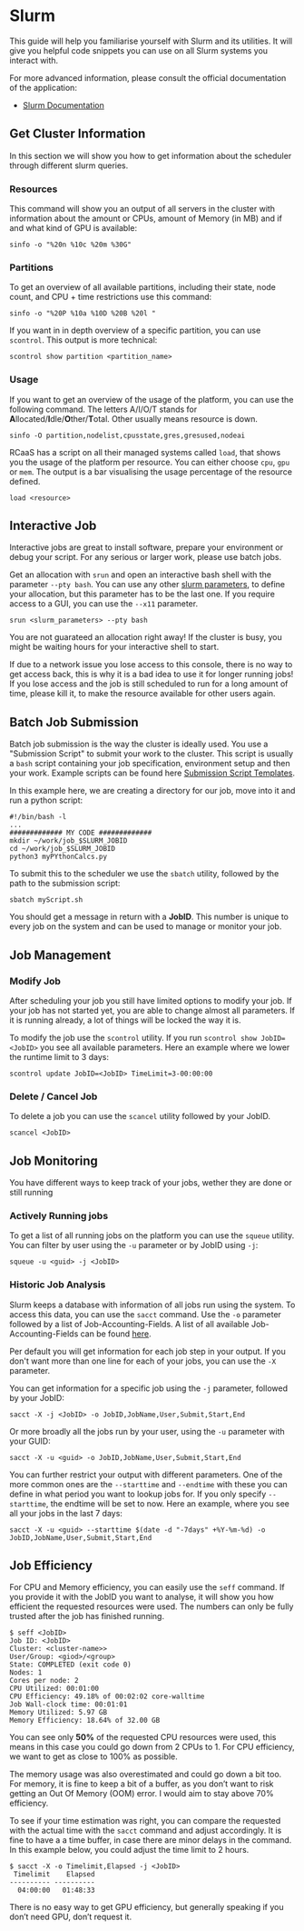 # Slurm
This guide will help you familiarise yourself with Slurm and its utilities. It will give you helpful code snippets you can use on all Slurm systems you interact with.

For more advanced information, please consult the official documentation of the application: 

- [Slurm Documentation](https://slurm.schedmd.com/documentation.html)

## Get Cluster Information
In this section we will show you how to get information about the scheduler through different slurm queries. 

### Resources
This command will show you an output of all servers  in the cluster with information about the amount or CPUs, amount of Memory (in MB) and if and what kind of GPU is available: 

```
sinfo -o "%20n %10c %20m %30G"
```

### Partitions
To get an overview of all available partitions, including their state, node count, and CPU + time restrictions use this command:

```
sinfo -o "%20P %10a %10D %20B %20l "
```

If you want in in depth overview of a specific partition, you can use `scontrol`. This output is more technical:

```
scontrol show partition <partition_name>
```

### Usage
If you want to get an overview of the usage of the platform, you can use the following command. The letters A/I/O/T stands for **A**llocated/**I**dle/**O**ther/**T**otal. Other usually means resource is down.

```
sinfo -O partition,nodelist,cpusstate,gres,gresused,nodeai
```

RCaaS has a script on all their managed systems called `load`, that shows you the usage of the platform per resource. You can either choose `cpu`, `gpu` or `mem`. The output is a bar visualising the usage percentage of the resource defined. 

```
load <resource>
```

## Interactive Job
Interactive jobs are great to install software, prepare your environment or debug your script. For any serious or larger work, please use batch jobs.

Get an allocation with `srun` and open an interactive bash shell with the parameter `--pty bash`. You can use any other [slurm parameters](../references/slurm-parameters.md), to define your allocation, but this parameter has to be the last one. If you require access to a GUI, you can use the `--x11` parameter.

```
srun <slurm_parameters> --pty bash
```

You are not guarateed an allocation right away! If the cluster is busy, you might be waiting hours for your interactive shell to start.

If due to a network issue you lose access to this console, there is no way to get access back, this is why it is a bad idea to use it for longer running jobs! If you lose access and the job is still scheduled to run for a long amount of time, please kill it, to make the resource available for other users again.

## Batch Job Submission
Batch job submission is the way the cluster is ideally used. You use a "Submission Script" to submit your work to the cluster. This script is usually a `bash` script containing your job specification, environment setup and then your work. Example scripts can  be found here [Submission Script Templates](../references/submission-script-templates.md).

In this example here, we are creating a directory for our job, move into it and run a python  script:

```
#!/bin/bash -l
...
############# MY CODE ############# 
mkdir ~/work/job_$SLURM_JOBID
cd ~/work/job_$SLURM_JOBID
python3 myPYthonCalcs.py
```

To submit this to the scheduler we use the `sbatch` utility, followed by the path to the submission script:

```
sbatch myScript.sh
```

You should get a message in return with a **JobID**. This number is unique to every job on the system and can be used to manage or monitor your job.

## Job Management
### Modify Job
After scheduling your job you still have limited options to modify your job.  If your job has not started yet, you are able to change almost all parameters. If it is running already, a lot of things will be locked the way it is.

To modify the job use the `scontrol` utility. If you run `scontrol show JobID=<JobID>` you see all available parameters. Here an example where we lower the runtime limit to 3 days:

```
scontrol update JobID=<JobID> TimeLimit=3-00:00:00
```

### Delete / Cancel Job
To delete a job you can use the `scancel` utility followed by your JobID.

```
scancel <JobID>
```

## Job Monitoring
You have different ways to keep track of your jobs, wether they are done or still running

### Actively Running jobs
To get a list of all running jobs on the platform you can use the `squeue` utility. You can filter by user using the `-u` parameter or by JobID using `-j`:

```
squeue -u <guid> -j <JobID>
```

### Historic Job Analysis
Slurm keeps a database with information of all jobs run using the system. To access this data, you can use the `sacct` command.  Use the `-o` parameter followed by a list of Job-Accounting-Fields. A list of all available Job-Accounting-Fields can be found [here](https://slurm.schedmd.com/sacct.html#SECTION_Job-Accounting-Fields).

Per default you will get information for each job step in your output. If you don't want more than one line for each of your jobs, you can use the `-X` parameter.

You can  get information for a specific job  using the `-j` parameter, followed by your JobID:

```
sacct -X -j <JobID> -o JobID,JobName,User,Submit,Start,End
```

Or more broadly all the jobs run by your user, using the `-u` parameter with your GUID:

```
sacct -X -u <guid> -o JobID,JobName,User,Submit,Start,End
```

You can further restrict your output with different parameters. One of the more common ones are the `--starttime` and `--endtime` with these you can  define in what period you want to lookup jobs for. If you only specify `--starttime`, the endtime will  be set to now. Here an example, where you see all your jobs in the last 7 days:

```
sacct -X -u <guid> --starttime $(date -d "-7days" +%Y-%m-%d) -o JobID,JobName,User,Submit,Start,End
```

## Job Efficiency
For CPU and Memory efficiency, you can easily use the `seff` command. If you provide it with the JobID you want to analyse, it will show you how efficient the requested resources were used. The numbers can only be fully trusted after the job has finished running.

```
$ seff <JobID>
Job ID: <JobID>
Cluster: <cluster-name>>
User/Group: <giod>/<group>
State: COMPLETED (exit code 0)
Nodes: 1
Cores per node: 2
CPU Utilized: 00:01:00
CPU Efficiency: 49.18% of 00:02:02 core-walltime
Job Wall-clock time: 00:01:01
Memory Utilized: 5.97 GB
Memory Efficiency: 18.64% of 32.00 GB
```

You can see only **50%** of the requested CPU resources were used, this means in this case you could go down from 2 CPUs to 1. For CPU efficiency, we want to get as close to 100% as possible.

The memory usage was also overestimated and could go down a bit too. For memory, it is fine to keep a bit of a buffer, as you don’t want to risk getting an Out Of Memory (OOM) error. I would aim to stay above 70% efficiency.

To see if your time estimation was right, you can compare the requested with the actual time with the `sacct` command and adjust accordingly. It is fine to have a a time buffer, in case there are minor delays in the command. In this example below, you could adjust the time limit to 2 hours.

```
$ sacct -X -o Timelimit,Elapsed -j <JobID>
 Timelimit    Elapsed
---------- ----------
  04:00:00   01:48:33
```

There is no easy way to get GPU efficiency, but generally speaking if you don’t need GPU, don’t request it.
